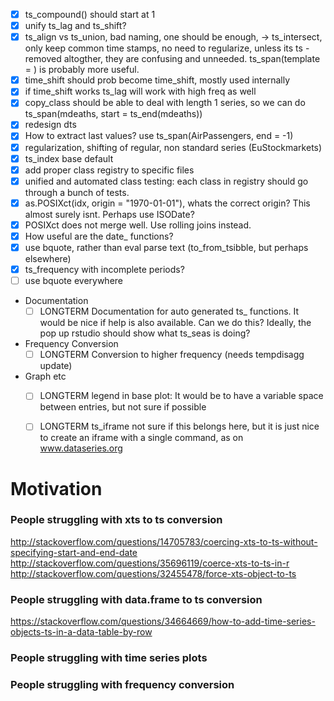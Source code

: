 - [X] ts_compound() should start at 1
- [X] unify ts_lag and ts_shift?
- [X] ts_align vs ts_union, bad naming, one should be enough, -> ts_intersect, 
      only keep common time stamps, no need to regularize, unless its ts
      - removed altogther, they are confusing and unneeded. 
      ts_span(template = ) is probably more useful.
- [X] time_shift should prob become time_shift, mostly used internally 
- [X] if time_shift works ts_lag will work with high freq as well
- [X] copy_class should be able to deal with length 1 series, so we can do
  ts_span(mdeaths, start = ts_end(mdeaths))
- [X] redesign dts
- [X] How to extract last values? use ts_span(AirPassengers, end = -1) 
- [X] regularization, shifting of regular, non standard series (EuStockmarkets)
- [X] ts_index base default
- [X] add proper class registry to specific files
- [X] unified and automated class testing: each class in registry should go through a bunch of tests.
- [X] as.POSIXct(idx, origin = "1970-01-01"), whats the correct origin? This 
      almost surely isnt. Perhaps use ISODate?
- [X] POSIXct does not merge well. Use rolling joins instead.
- [X] How useful are the date_ functions?
- [X] use bquote, rather than eval parse text (to_from_tsibble, but perhaps elsewhere)
- [X] ts_frequency with incomplete periods?
- [ ] use bquote everywhere

- Documentation
  - [ ] LONGTERM Documentation for auto generated ts_ functions.
        It would be nice if help is also available. 
        Can we do this? Ideally, the pop up rstudio should show what ts_seas is doing?

- Frequency Conversion
  - [ ] LONGTERM Conversion to higher frequency (needs tempdisagg update)

- Graph etc
  - [ ] LONGTERM legend in base plot: It would be to have a variable space 
        between entries, but not sure if possible
  - [ ] LONGTERM ts_iframe not sure if this belongs here, but it is just nice
        to create an iframe with a single command, as on www.dataseries.org


# Motivation

### People struggling with xts to ts conversion

http://stackoverflow.com/questions/14705783/coercing-xts-to-ts-without-specifying-start-and-end-date
http://stackoverflow.com/questions/35696119/coerce-xts-to-ts-in-r
http://stackoverflow.com/questions/32455478/force-xts-object-to-ts

### People struggling with data.frame to ts conversion

https://stackoverflow.com/questions/34664669/how-to-add-time-series-objects-ts-in-a-data-table-by-row

### People struggling with time series plots

### People struggling with frequency conversion

